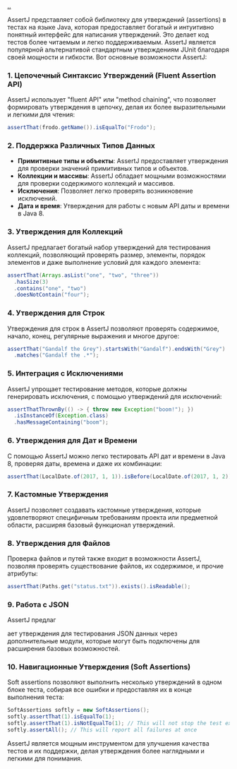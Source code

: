[..](./README.md)

AssertJ представляет собой библиотеку для утверждений (assertions) в тестах на языке Java, которая предоставляет богатый и интуитивно понятный интерфейс для написания утверждений. Это делает код тестов более читаемым и легко поддерживаемым. AssertJ является популярной альтернативой стандартным утверждениям JUnit благодаря своей мощности и гибкости. Вот основные возможности AssertJ:

### 1. Цепочечный Синтаксис Утверждений (Fluent Assertion API)
AssertJ использует "fluent API" или "method chaining", что позволяет формировать утверждения в цепочку, делая их более выразительными и легкими для чтения:
```java
assertThat(frodo.getName()).isEqualTo("Frodo");
```

### 2. Поддержка Различных Типов Данных
- **Примитивные типы и объекты**: AssertJ предоставляет утверждения для проверки значений примитивных типов и объектов.
- **Коллекции и массивы**: AssertJ обладает мощными возможностями для проверки содержимого коллекций и массивов.
- **Исключения**: Позволяет легко проверять возникновение исключений.
- **Дата и время**: Утверждения для работы с новым API даты и времени в Java 8.

### 3. Утверждения для Коллекций
AssertJ предлагает богатый набор утверждений для тестирования коллекций, позволяющий проверять размер, элементы, порядок элементов и даже выполнение условий для каждого элемента:
```java
assertThat(Arrays.asList("one", "two", "three"))
  .hasSize(3)
  .contains("one", "two")
  .doesNotContain("four");
```

### 4. Утверждения для Строк
Утверждения для строк в AssertJ позволяют проверять содержимое, начало, конец, регулярные выражения и многое другое:
```java
assertThat("Gandalf the Grey").startsWith("Gandalf").endsWith("Grey")
  .matches("Gandalf the .*");
```

### 5. Интеграция с Исключениями
AssertJ упрощает тестирование методов, которые должны генерировать исключения, с помощью утверждений для исключений:
```java
assertThatThrownBy(() -> { throw new Exception("boom!"); })
  .isInstanceOf(Exception.class)
  .hasMessageContaining("boom");
```

### 6. Утверждения для Дат и Времени
С помощью AssertJ можно легко тестировать API дат и времени в Java 8, проверяя даты, времена и даже их комбинации:
```java
assertThat(LocalDate.of(2017, 1, 1)).isBefore(LocalDate.of(2017, 1, 2));
```

### 7. Кастомные Утверждения
AssertJ позволяет создавать кастомные утверждения, которые удовлетворяют специфичным требованиям проекта или предметной области, расширяя базовый функционал утверждений.

### 8. Утверждения для Файлов
Проверка файлов и путей также входит в возможности AssertJ, позволяя проверять существование файлов, их содержимое, и прочие атрибуты:
```java
assertThat(Paths.get("status.txt")).exists().isReadable();
```

### 9. Работа с JSON
AssertJ предлаг

ает утверждения для тестирования JSON данных через дополнительные модули, которые могут быть подключены для расширения базовых возможностей.

### 10. Навигационные Утверждения (Soft Assertions)
Soft assertions позволяют выполнить несколько утверждений в одном блоке теста, собирая все ошибки и предоставляя их в конце выполнения теста:
```java
SoftAssertions softly = new SoftAssertions();
softly.assertThat(1).isEqualTo(1);
softly.assertThat(1).isNotEqualTo(1); // This will not stop the test execution
softly.assertAll(); // This will report all failures at once
```

AssertJ является мощным инструментом для улучшения качества тестов и их поддержки, делая утверждения более наглядными и легкими для понимания.
